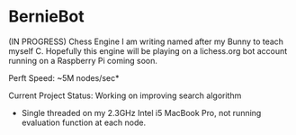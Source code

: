 # BernieBot

(IN PROGRESS) Chess Engine I am writing named after my Bunny to teach myself C. Hopefully this engine will be playing on a lichess.org bot account running on a Raspberry Pi coming soon.

Perft Speed: ~5M nodes/sec*

Current Project Status: Working on improving search algorithm  






* Single threaded on my 2.3GHz Intel i5 MacBook Pro, not running evaluation function at each node. 
